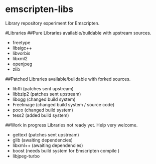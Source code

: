 emscripten-libs
===============

Library repository experiment for Emscripten.

#Libraries
##Pure
Libraries available/buildable with upstream sources.
- freetype
- libsigc++
- libvorbis
- libxml2
- openjpeg
- zlib

##Patched
Libraries available/buildable with forked sources.
- libffi (patches sent upstream)
- libbzip2 (patches sent upstream)
- libogg   (changed build system)
- FreeImage (changed build system / source code)
- poco      (changed build system)
- tess2     (added build system)

##Work in progress
Libraries not ready yet. Help very welcome.
- gettext  (patches sent upstream)
- glib     (awaiting dependencies)
- libxml++ (awaiting dependencies)
- boost    (needs build system for Emscripten compile )
- libjpeg-turbo


